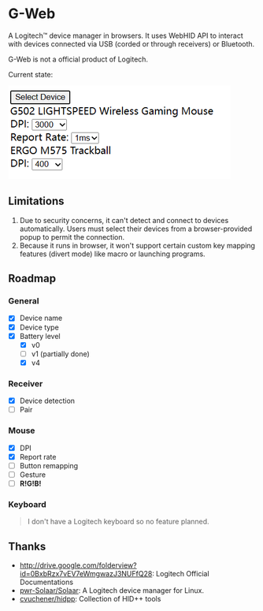 # G-Web

A Logitech™ device manager in browsers. It uses WebHID API to interact with devices connected via USB (corded or through receivers) or Bluetooth.

G-Web is not a official product of Logitech.

Current state:

![image](doc/screenshot.png)

## Limitations

1. Due to security concerns, it can't detect and connect to devices automatically. Users must select their devices from a browser-provided popup to permit the connection.
2. Because it runs in browser, it won't support certain custom key mapping features (divert mode) like macro or launching programs.

## Roadmap

### General

- [x] Device name
- [x] Device type
- [x] Battery level
  - [x] v0
  - [ ] v1 (partially done)
  - [x] v4

### Receiver

- [x] Device detection
- [ ] Pair

### Mouse

- [x] DPI
- [x] Report rate
- [ ] Button remapping
- [ ] Gesture
- [ ] **R!G!B!**

### Keyboard

> I don't have a Logitech keyboard so no feature planned.

## Thanks

* http://drive.google.com/folderview?id=0BxbRzx7vEV7eWmgwazJ3NUFfQ28: Logitech Official Documentations
* [pwr-Solaar/Solaar](https://github.com/pwr-Solaar/Solaar): A Logitech device manager for Linux.
* [cvuchener/hidpp](https://github.com/cvuchener/hidpp): Collection of HID++ tools
